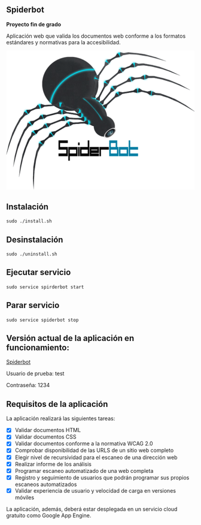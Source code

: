 Spiderbot
----------------------------------

**Proyecto fin de grado**

Aplicación web que valida los documentos web conforme a los formatos estándares y normativas para la accesibilidad.

![logo](https://raw.githubusercontent.com/julioxus/spiderbot/master/src/static/images/logo.png)

## Instalación
    sudo ./install.sh
    
## Desinstalación
    sudo ./uninstall.sh
    
## Ejecutar servicio
    sudo service spirderbot start
    
## Parar servicio
    sudo service spiderbot stop

## Versión actual de la aplicación en funcionamiento:

[Spiderbot](http://spiderbot-ugr.appspot.com/)

Usuario de prueba: test

Contraseña: 1234


## Requisitos de la aplicación

La aplicación realizará las siguientes tareas:

* [X] Validar documentos HTML
* [X] Validar documentos CSS
* [X] Validar documentos conforme a la normativa WCAG 2.0
* [X] Comprobar disponibilidad de las URLS de un sitio web completo
* [X] Elegir nivel de recursividad para el escaneo de una dirección web
* [X] Realizar informe de los análisis
* [X] Programar escaneo automatizado de una web completa
* [X] Registro y seguimiento de usuarios que podrán programar sus propios escaneos automatizados
* [X] Validar experiencia de usuario y velocidad de carga en versiones móviles

La aplicación, además, deberá estar desplegada en un servicio cloud gratuito como Google App Engine.
